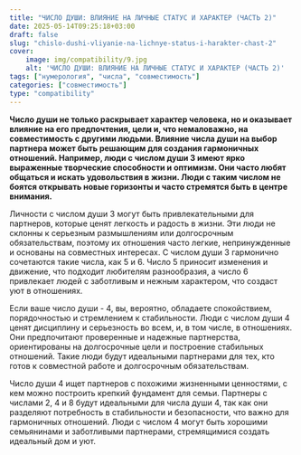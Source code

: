 ```yaml
---
title: "ЧИСЛО ДУШИ: ВЛИЯНИЕ НА ЛИЧНЫЕ СТАТУС И ХАРАКТЕР (ЧАСТЬ 2)"
date: 2025-05-14T09:25:18+03:00
draft: false
slug: "chislo-dushi-vliyanie-na-lichnye-status-i-harakter-chast-2"
cover:
    image: img/compatibility/9.jpg
    alt: 'ЧИСЛО ДУШИ: ВЛИЯНИЕ НА ЛИЧНЫЕ СТАТУС И ХАРАКТЕР (ЧАСТЬ 2)'
tags: ["нумерология", "числа", "совместимость"]
categories: ["совместимость"]
type: "compatibility"
---
```


**Число души не только раскрывает характер человека, но и оказывает влияние на его предпочтения, цели и, что немаловажно, на совместимость с другими людьми. Влияние числа души на выбор партнера может быть решающим для создания гармоничных отношений. Например, люди с числом души 3 имеют ярко выраженные творческие способности и оптимизм. Они часто любят общаться и искать удовольствия в жизни. Люди с таким числом не боятся открывать новые горизонты и часто стремятся быть в центре внимания.**

Личности с числом души 3 могут быть привлекательными для партнеров, которые ценят легкость и радость в жизни. Эти люди не склонны к серьезным размышлениям или долгосрочным обязательствам, поэтому их отношения часто легкие, непринужденные и основаны на совместных интересах. С числом души 3 гармонично сочетаются такие числа, как 5 и 6. Число 5 приносит изменения и движение, что подходит любителям разнообразия, а число 6 привлекает людей с заботливым и нежным характером, что создаст уют в отношениях.

Если ваше число души - 4, вы, вероятно, обладаете спокойствием, порядочностью и стремлением к стабильности. Люди с числом души 4 ценят дисциплину и серьезность во всем, и, в том числе, в отношениях. Они предпочитают проверенные и надежные партнерства, ориентированы на долгосрочные цели и построение стабильных отношений. Такие люди будут идеальными партнерами для тех, кто готов к совместной работе и долгосрочным обязательствам.

Число души 4 ищет партнеров с похожими жизненными ценностями, с кем можно построить крепкий фундамент для семьи. Партнеры с числами 2, 4 и 8 будут идеальными для числа души 4, так как они разделяют потребность в стабильности и безопасности, что важно для гармоничных отношений. Люди с числом 4 могут быть хорошими семьянинами и заботливыми партнерами, стремящимися создать идеальный дом и уют.
